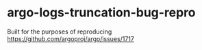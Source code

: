 # argo-logs-truncation-bug-repro
Built for the purposes of reproducing https://github.com/argoproj/argo/issues/1717
